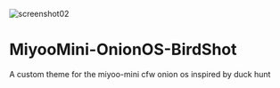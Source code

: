 ![screenshot02](https://user-images.githubusercontent.com/1131445/150773514-d9e561c0-58fa-4615-adc7-0ff720d2b957.png)

# MiyooMini-OnionOS-BirdShot
A custom theme for the miyoo-mini cfw onion os inspired by duck hunt

